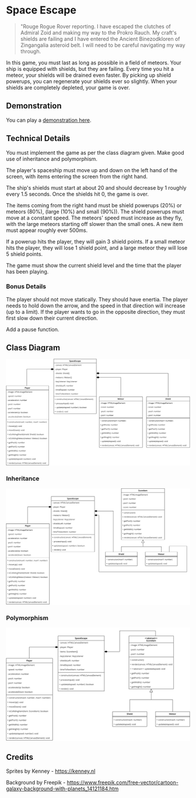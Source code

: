 # Space Escape
> "Rouge Rogue Rover reporting. I have escaped the clutches of Admiral Zoid and making my way to the Prokro Rauch. My craft's shields are failing and I have entered the Ancient Binezodkloren of Zingangalia asteroid belt. I will need to be careful navigating my way through.

In this game, you must last as long as possible in a field of meteors. Your ship is equipped with shields, but they are failing. Every time you hit a meteor, your shields will be drained even faster. By picking up shield powerups, you can regenerate your shields ever so slightly. When your shields are completely depleted, your game is over.

## Demonstration

You can play a [demonstration here](https://hz-hbo-ict.github.io/ts-space-escape/).

## Technical Details

You must implement the game as per the class diagram given. Make good use of inheritance and polymorphism.

The player's spaceship must move up and down on the left hand of the screen, with items entering the screen from the right hand.

The ship's shields must start at about 20 and should decrease by 1 roughly every 1.5 seconds. Once the shields hit 0, the game is over.

The items coming from the right hand must be shield powerups (20%) or meteors (80%), (large (10%) and small (90%)). The shield powerups must move at a constant speed. The meteors' speed must increase as they fly, with the large meteors starting off slower than the small ones. A new item must appear roughly ever 500ms.

If a powerup hits the player, they will gain 3 shield points. If a small meteor hits the player, they will lose 1 shield point, and a large meteor they will lose 5 shield points.

The game must show the current shield level and the time that the player has been playing.

### Bonus Details

The player should not move statically. They should have enertia. The player needs to hold down the arrow, and the speed in that direction will increase (up to a limit). If the player wants to go in the opposite direction, they must first slow down their current direction.

Add a pause function.

## Class Diagram
![](./docs/classdiagram.png)

### Inheritance
![](./docs/classdiagram-inheritance.png)

### Polymorphism
![](./docs/classdiagram-polymorphism.png)

## Credits
Sprites by Kenney - https://kenney.nl

Background by Freepik - https://www.freepik.com/free-vector/cartoon-galaxy-background-with-planets_14121184.htm